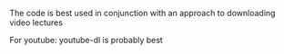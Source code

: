The code is best used in conjunction with an approach to downloading video lectures

For youtube:
youtube-dl is probably best
